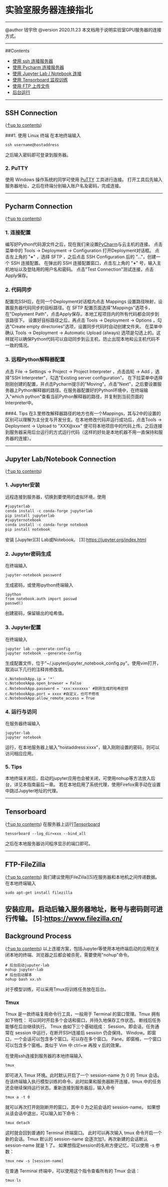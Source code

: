 # 实验室服务器连接指北

------
@author   钱宇欣
@version  2020.11.23
本文档用于说明实验室GPU服务器的连接方式。

------
##Contents
- [使用 ssh 连接服务器](#ssh)
- [使用 Pycharm 连接服务器](#pycharm)
- [使用 Jupyter Lab / Notebook 连接](#jupyter)
- [使用 Tensorboard 监视训练](#tensorboard)
- [使用 FTP 上传文件](#ftp)
- [后台运行](#tips)

------

## SSH Connection
([↑up to contents](#ssh))

###1. 使用 Linux 终端
在本地终端输入
```
ssh username@hostaddress
```
之后输入密码即可登录到服务器。

### 2. PuTTY
使用 Windows 操作系统的同学可使用 [PuTTY][1] 工具进行连接。
打开工具后先输入服务器地址，之后在终端分别输入账户名及密码，完成连接。

[1]: https://www.chiark.greenend.org.uk/~sgtatham/putty/
------

## Pycharm Connection
([↑up to contents](#pycharm))
### 1. 连接配置
编写好Python代码源文件之后，现在我们来设置[PyCharm][2]与云主机的连接。
点击菜单中的 Tools -> Deployment -> Configuration 打开Deployment对话框。
点击左上角的 "**+**" ，选择 SFTP ，之后点击 SSH Configuration 后的 "..."，创建一个 SSH 连接配置。
在弹出的 SSH 连接配置窗口，点击左上角的 "**+**" 号，输入主机地址以及登陆用的用户名和密码。
点击"Test Connection"测试连接，点击Apply保存。

[2]:https://www.jetbrains.com/pycharm/

### 2. 代码同步
配置完SSH后，在同一个Deployment对话框内点击 Mappings 设置路径映射，设置服务器代码同步的目标路径。在 SFTP 配置页面选择"Mappings"选项卡，在"Deplyment Path"，点击Apply保存。本地工程项目内的所有代码都会同步到该路径下。
设置好目标路径之后，再点击 Tools -> Deployment -> Options ，勾选"Create empty directories"选项，设置同步代码时自动创建文件夹。
在菜单中确认 Tools -> Deployment -> Automatic Upload (always) 选项是勾选上的。这样就可以确保Python代码可以自动同步到云主机，防止出现本地和云主机代码不一致的情况。

### 3. 远程Python解释器配置
点击 File -> Settings -> Project -> Project Interpreter ，点击齿轮 -> Add ，选择"SSH Interpreter"，勾选"Existing server configuration"。
在下拉菜单中选择刚刚创建的配置，并点击Pycharm提示的"Moving"。点击"Next"，之后要设置服务器上Python解释器的路径。在服务器配置好的Python环境中，在终端输入"which python"查看当前Python解释器的路径，并复制到当前页面的Interpreter中。

###4. Tips
在3.里修改解释器路径的地方也有一个Mappings，其与2中的设置的区别可以理解为主分支与开发分支。在本地修改代码并运行成功后，点击Tools -> Deployment -> Upload to "XXX@xxx" 便可将本地项目中的代码上传。之后连接到服务器采用后台运行的方式运行代码（这样的好处是本地机器不用一直保持和服务器的连接）。

------

## Jupyter Lab/Notebook Connection
([↑up to contents](#jupyter))

### 1. Jupyter安装
远程连接到服务器，切换到要使用的虚拟环境，使用
```1
#jupyterlab
conda install -c conda-forge jupyterlab
pip install jupyterlab
#jupyternotebook
conda install -c conda-forge notebook
pip install notebook
```

安装 [Jupyter][3] Lab或Notebook。
[3]:https://jupyter.org/index.html


### 2. Jupyter密码生成
在终端输入
```
jupyter-notebook password
```
生成密码，或使用ipython终端输入
```
ipython
from notebook.auth import passwd
passwd()
```
创建密码，保留输出的哈希值。


### 3. Jupyter配置
在终端输入
```
jupyter lab --generate-config
jupyter notebook --generate-config
```
生成配置文件，位于"~/.jupyter/jupyter_notebook_config.py"。使用vim打开，取消以下几行的注释并修改值。
```
c.NotebookApp.ip = '*'
c.NotebookApp.open_browser = False
c.NotebookApp.password = 'xxx:xxxxxxx' #刚刚生成的哈希密钥
c.NotebookApp.port = xxxx #自定义，也可不修改
c.NotebookApp.allow_remote_access = True
```

### 4. 运行与访问
在服务器终端输入
```
jupyter-lab
jupyter notebook
```
运行，在本地服务器上输入"hostaddress:xxxx"，输入刚刚设置的密码，则可以访问相应应用。

### 5. Tips

本地终端关闭后，启动的jupyter应用也会被关闭，可使用nohup等方法放入后台，详见本指南最后一章。
若在本地启用了系统代理，使用Firefox需手动在设置中跳过Jupyter地址的代理。

------

## Tensorboard 
([↑up to contents](#tensorboard))
在服务器上运行[Tensorboard][4]
```
tensorboard --log_dir=xxx --bind_all
```
之后在本地服务器访问程序显示的端口即可。

[4]:https://tensorflow.google.cn/tensorboard

------
## FTP-FileZilla
([↑up to contents](#ftp))
我们建议使用[FileZilla][5]在服务器和本地机之间传递数据。
在本地终端输入
```
sudo apt-get install filezilla
```
安装应用。启动后输入服务器地址，账号与密码则可进行传输。
[5]:https://www.filezilla.cn/
------
## Background Process
([↑up to contents](#tips))
以上连接方案，包括Jupyter等使用本地终端启动的应用在关闭本地的终端、浏览器之后都会被杀死，需要使用"nohup"命令。
``` 
# 后台启动juputer-lab
nohup jupyter-lab
# 后台启动脚本
nohup bash xx.sh
```
对于模型训练，可以采用Tmux将训练任务放在后台。
### Tmux
Tmux 是一款终端复用命令行工具，一般用于 Terminal 的窗口管理。Tmux 拥有如下特性：
可以同时开启多个会话和窗口，并持久地保存工作状态。
断线后任务能够在后台继续执行。
Tmux 由如下三个基础组成：
Session。即会话，任务通常在 session 中运行，在断开SSH连接后 session 仍会保持。
Window。即窗口，一个会话可以包含多个窗口。可以存在多个窗口。
Pane。即窗格，一个窗口可以包含多个窗格。类似于 Vim 中 ctrl+w 再按 v 后的效果。

在使用ssh连接到服务器的本地终端输入
```
tmux
```
即可进入 Tmux 环境。此时默认开启了一个 session-name 为 0 的 Tmux 会话。
在该终端输入执行模型训练的命令，此时如果和服务器断开连接，tmux 中的任务还会继续保持运行状态。重新连接到服务器后，输入命令
```
tmux a -t 0
```
就可以再次打开刚刚断开的窗口，其中 0 为之前会话的 session-name。
如果想从该会话中退出，可以输入如下命令：
```
tmux detach
```
这时就会回到普通的 Terminal 终端窗口。
此时可以再次输入 tmux 命令开启一个新的会话。Tmux 默认的 session-name 会逐次加1，再次新建的会话默认 session-name 就是 1 了。
如果想指定session的名称方便记忆，可以使用 -s 参数：
```
tmux new -s [session-name]

```
在普通 Terminal 终端中，可以使用这个指令查看所有的 Tmux 会话：
```
tmux ls
```
